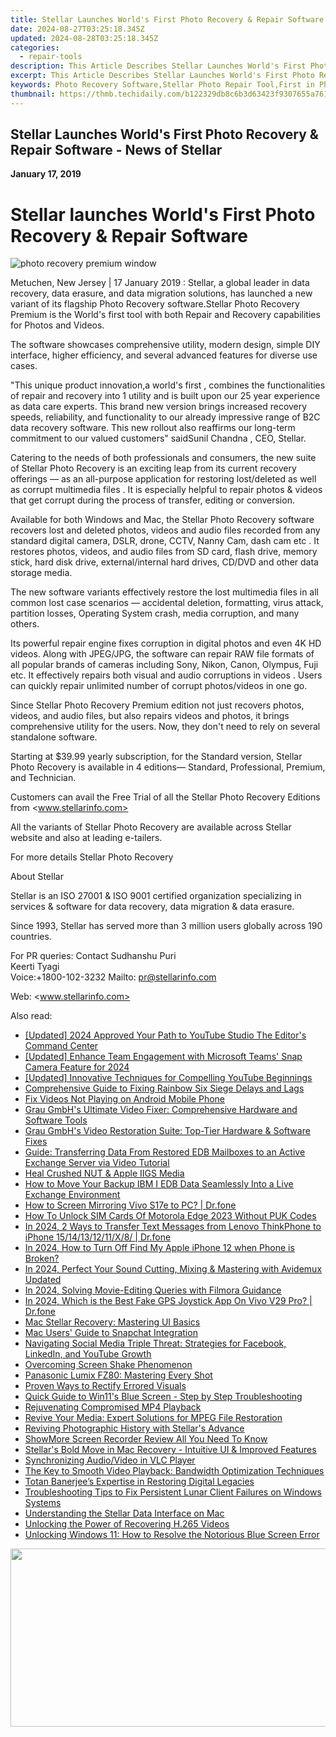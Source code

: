 ```yaml
---
title: Stellar Launches World's First Photo Recovery & Repair Software - News of Stellar
date: 2024-08-27T03:25:18.345Z
updated: 2024-08-28T03:25:18.345Z
categories:
  - repair-tools
description: This Article Describes Stellar Launches World's First Photo Recovery & Repair Software - News of Stellar
excerpt: This Article Describes Stellar Launches World's First Photo Recovery & Repair Software - News of Stellar
keywords: Photo Recovery Software,Stellar Photo Repair Tool,First in Photo Restoration,Digital Image Recovery Services,Data Loss Prevention Software,Photo Correction & Salvaging Tool,Advanced Photo Recovery Platform
thumbnail: https://thmb.techidaily.com/b122329db8c6b3d63423f9307655a76116968c0c0abe05f97a8832ce02d38917.jpg
---
```


## Stellar Launches World's First Photo Recovery & Repair Software - News of Stellar

**January 17, 2019**

# **Stellar launches World's First Photo Recovery & Repair Software**

![photo recovery premium window](https://www.stellarinfo.com/image/catalog/stellar_boxs/photo-recovery-premium-window.png)

 Metuchen, New Jersey | 17 January 2019 : Stellar, a global leader in data recovery, data erasure, and data migration solutions, has launched a new variant of its flagship Photo Recovery software.Stellar Photo Recovery Premium is the World's first tool with both Repair and Recovery capabilities for Photos and Videos.

 The software showcases comprehensive utility, modern design, simple DIY interface, higher efficiency, and several advanced features for diverse use cases.

 "This unique product innovation,a world's first , combines the functionalities of repair and recovery into 1 utility and is built upon our 25 year experience as data care experts. This brand new version brings increased recovery speeds, reliability, and functionality to our already impressive range of B2C data recovery software. This new rollout also reaffirms our long-term commitment to our valued customers" saidSunil Chandna , CEO, Stellar.

 Catering to the needs of both professionals and consumers, the new suite of Stellar Photo Recovery is an exciting leap from its current recovery offerings — as an all-purpose application for restoring lost/deleted as well as corrupt multimedia files . It is especially helpful to repair photos & videos that get corrupt during the process of transfer, editing or conversion.

 Available for both Windows and Mac, the Stellar Photo Recovery software recovers lost and deleted photos, videos and audio files recorded from any standard digital camera, DSLR, drone, CCTV, Nanny Cam, dash cam etc . It restores photos, videos, and audio files from SD card, flash drive, memory stick, hard disk drive, external/internal hard drives, CD/DVD and other data storage media.

 The new software variants effectively restore the lost multimedia files in all common lost case scenarios — accidental deletion, formatting, virus attack, partition losses, Operating System crash, media corruption, and many others.

 Its powerful repair engine fixes corruption in digital photos and even 4K HD videos. Along with JPEG/JPG, the software can repair RAW file formats of all popular brands of cameras including Sony, Nikon, Canon, Olympus, Fuji etc. It effectively repairs both visual and audio corruptions in videos . Users can quickly repair unlimited number of corrupt photos/videos in one go.

 Since Stellar Photo Recovery Premium edition not just recovers photos, videos, and audio files, but also repairs videos and photos, it brings comprehensive utility for the users. Now, they don't need to rely on several standalone software.

 Starting at $39.99 yearly subscription, for the Standard version, Stellar Photo Recovery is available in 4 editions— Standard, Professional, Premium, and Technician.

Customers can avail the Free Trial of all the Stellar Photo Recovery Editions from <www.stellarinfo.com>

 All the variants of Stellar Photo Recovery are available across Stellar website and also at leading e-tailers.

 For more details Stellar Photo Recovery

 About Stellar

 Stellar is an ISO 27001 & ISO 9001 certified organization specializing in services & software for data recovery, data migration & data erasure.

 Since 1993, Stellar has served more than 3 million users globally across 190 countries.

For PR queries:
Contact
 Sudhanshu Puri  
 Keerti Tyagi  
 Voice:+1800-102-3232
 Mailto: <pr@stellarinfo.com>

 Web: <www.stellarinfo.com>


<ins class="adsbygoogle"
     style="display:block"
     data-ad-format="autorelaxed"
     data-ad-client="ca-pub-7571918770474297"
     data-ad-slot="1223367746"></ins>



<ins class="adsbygoogle"
     style="display:block"
     data-ad-client="ca-pub-7571918770474297"
     data-ad-slot="8358498916"
     data-ad-format="auto"
     data-full-width-responsive="true"></ins>



<span class="atpl-alsoreadstyle">Also read:</span>
<div><ul>
<li><a href="https://youtube-sure.techidaily.com/ed-2024-approved-your-path-to-youtube-studio-the-editors-command-center/"><u>[Updated] 2024 Approved  Your Path to YouTube Studio  The Editor's Command Center</u></a></li>
<li><a href="https://snapchat-videos.techidaily.com/updated-enhance-team-engagement-with-microsoft-teams-snap-camera-feature-for-2024/"><u>[Updated] Enhance Team Engagement with Microsoft Teams' Snap Camera Feature for 2024</u></a></li>
<li><a href="https://facebook-record-videos.techidaily.com/updated-innovative-techniques-for-compelling-youtube-beginnings/"><u>[Updated] Innovative Techniques for Compelling YouTube Beginnings</u></a></li>
<li><a href="https://win-blog.techidaily.com/comprehensive-guide-to-fixing-rainbow-six-siege-delays-and-lags/"><u>Comprehensive Guide to Fixing Rainbow Six Siege Delays and Lags</u></a></li>
<li><a href="https://data-wizards.techidaily.com/fix-videos-not-playing-on-android-mobile-phone/"><u>Fix Videos Not Playing on Android Mobile Phone</u></a></li>
<li><a href="https://data-wizards.techidaily.com/grau-gmbhs-ultimate-video-fixer-comprehensive-hardware-and-software-tools/"><u>Grau GmbH's Ultimate Video Fixer: Comprehensive Hardware and Software Tools</u></a></li>
<li><a href="https://data-wizards.techidaily.com/grau-gmbhs-video-restoration-suite-top-tier-hardware-and-software-fixes/"><u>Grau GmbH's Video Restoration Suite: Top-Tier Hardware & Software Fixes</u></a></li>
<li><a href="https://data-wizards.techidaily.com/guide-transferring-data-from-restored-edb-mailboxes-to-an-active-exchange-server-via-video-tutorial/"><u>Guide: Transferring Data From Restored EDB Mailboxes to an Active Exchange Server via Video Tutorial</u></a></li>
<li><a href="https://data-wizards.techidaily.com/heal-crushed-nut-and-apple-iigs-media/"><u>Heal Crushed NUT & Apple IIGS Media</u></a></li>
<li><a href="https://data-wizards.techidaily.com/how-to-move-your-backup-ibm-i-edb-data-seamlessly-into-a-live-exchange-environment/"><u>How to Move Your Backup IBM I EDB Data Seamlessly Into a Live Exchange Environment</u></a></li>
<li><a href="https://screen-mirror.techidaily.com/how-to-screen-mirroring-vivo-s17e-to-pc-drfone-by-drfone-android/"><u>How to Screen Mirroring Vivo S17e to PC? | Dr.fone</u></a></li>
<li><a href="https://sim-unlock.techidaily.com/how-to-unlock-sim-cards-of-motorola-edge-2023-without-puk-codes-by-drfone-android/"><u>How To Unlock SIM Cards Of Motorola Edge 2023 Without PUK Codes</u></a></li>
<li><a href="https://android-transfer.techidaily.com/in-2024-2-ways-to-transfer-text-messages-from-lenovo-thinkphone-to-iphone-1514131211x8-drfone-by-drfone-transfer-from-android-transfer-from-android/"><u>In 2024, 2 Ways to Transfer Text Messages from Lenovo ThinkPhone to iPhone 15/14/13/12/11/X/8/ | Dr.fone</u></a></li>
<li><a href="https://ios-unlock.techidaily.com/in-2024-how-to-turn-off-find-my-apple-iphone-12-when-phone-is-broken-by-drfone-ios/"><u>In 2024, How to Turn Off Find My Apple iPhone 12 when Phone is Broken?</u></a></li>
<li><a href="https://audio-editing.techidaily.com/in-2024-perfect-your-sound-cutting-mixing-and-mastering-with-avidemux-updated/"><u>In 2024, Perfect Your Sound Cutting, Mixing & Mastering with Avidemux Updated </u></a></li>
<li><a href="https://extra-support.techidaily.com/in-2024-solving-movie-editing-queries-with-filmora-guidance/"><u>In 2024, Solving Movie-Editing Queries with Filmora Guidance</u></a></li>
<li><a href="https://phone-solutions.techidaily.com/in-2024-which-is-the-best-fake-gps-joystick-app-on-vivo-v29-pro-drfone-by-drfone-virtual-android/"><u>In 2024, Which is the Best Fake GPS Joystick App On Vivo V29 Pro? | Dr.fone</u></a></li>
<li><a href="https://data-wizards.techidaily.com/mac-stellar-recovery-mastering-ui-basics/"><u>Mac Stellar Recovery: Mastering UI Basics</u></a></li>
<li><a href="https://tiktok-videos.techidaily.com/mac-users-guide-to-snapchat-integration/"><u>Mac Users' Guide to Snapchat Integration</u></a></li>
<li><a href="https://data-wizards.techidaily.com/navigating-social-media-triple-threat-strategies-for-facebook-linkedin-and-youtube-growth/"><u>Navigating Social Media Triple Threat: Strategies for Facebook, LinkedIn, and YouTube Growth</u></a></li>
<li><a href="https://data-wizards.techidaily.com/overcoming-screen-shake-phenomenon/"><u>Overcoming Screen Shake Phenomenon</u></a></li>
<li><a href="https://buynow-info.techidaily.com/panasonic-lumix-fz80-mastering-every-shot/"><u>Panasonic Lumix FZ80: Mastering Every Shot</u></a></li>
<li><a href="https://data-wizards.techidaily.com/proven-ways-to-rectify-errored-visuals/"><u>Proven Ways to Rectify Errored Visuals</u></a></li>
<li><a href="https://data-wizards.techidaily.com/quick-guide-to-win11s-blue-screen-step-by-step-troubleshooting/"><u>Quick Guide to Win11's Blue Screen - Step by Step Troubleshooting</u></a></li>
<li><a href="https://data-wizards.techidaily.com/rejuvenating-compromised-mp4-playback/"><u>Rejuvenating Compromised MP4 Playback</u></a></li>
<li><a href="https://data-wizards.techidaily.com/revive-your-media-expert-solutions-for-mpeg-file-restoration/"><u>Revive Your Media: Expert Solutions for MPEG File Restoration</u></a></li>
<li><a href="https://data-wizards.techidaily.com/reviving-photographic-history-with-stellars-advance/"><u>Reviving Photographic History with Stellar's Advance</u></a></li>
<li><a href="https://screen-activity-recording.techidaily.com/showmore-screen-recorder-review-all-you-need-to-know/"><u>ShowMore Screen Recorder Review  All You Need To Know</u></a></li>
<li><a href="https://data-wizards.techidaily.com/stellars-bold-move-in-mac-recovery-intuitive-ui-and-improved-features/"><u>Stellar's Bold Move in Mac Recovery - Intuitive UI & Improved Features</u></a></li>
<li><a href="https://data-wizards.techidaily.com/synchronizing-audiovideo-in-vlc-player/"><u>Synchronizing Audio/Video in VLC Player</u></a></li>
<li><a href="https://data-wizards.techidaily.com/the-key-to-smooth-video-playback-bandwidth-optimization-techniques/"><u>The Key to Smooth Video Playback: Bandwidth Optimization Techniques</u></a></li>
<li><a href="https://data-wizards.techidaily.com/totan-banerjees-expertise-in-restoring-digital-legacies/"><u>Totan Banerjee’s Expertise in Restoring Digital Legacies</u></a></li>
<li><a href="https://win-solutions.techidaily.com/troubleshooting-tips-to-fix-persistent-lunar-client-failures-on-windows-systems/"><u>Troubleshooting Tips to Fix Persistent Lunar Client Failures on Windows Systems</u></a></li>
<li><a href="https://data-wizards.techidaily.com/understanding-the-stellar-data-interface-on-mac/"><u>Understanding the Stellar Data Interface on Mac</u></a></li>
<li><a href="https://data-wizards.techidaily.com/unlocking-the-power-of-recovering-h265-videos/"><u>Unlocking the Power of Recovering H.265 Videos</u></a></li>
<li><a href="https://data-wizards.techidaily.com/unlocking-windows-11-how-to-resolve-the-notorious-blue-screen-error/"><u>Unlocking Windows 11: How to Resolve the Notorious Blue Screen Error</u></a></li>
</ul></div>

<!-- affiliate ads begin -->
<a href="https://cowinaudio.pxf.io/c/5597632/1116855/13794" target="_top" id="1116855"><img src="//a.impactradius-go.com/display-ad/13794-1116855" border="0" alt="" width="767" height="285"/></a><img height="0" width="0" src="https://imp.pxf.io/i/5597632/1116855/13794" style="position:absolute;visibility:hidden;" border="0" />
<!-- affiliate ads end -->
